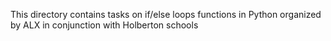 This directory contains tasks on if/else loops functions in Python organized by ALX in conjunction with Holberton schools